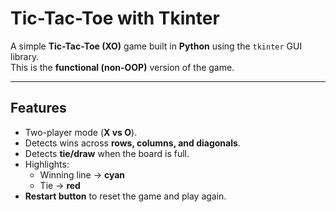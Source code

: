 # Tic-Tac-Toe with Tkinter  

A simple **Tic-Tac-Toe (XO)** game built in **Python** using the `tkinter` GUI library.  
This is the **functional (non-OOP)** version of the game.  

---

## Features
- Two-player mode (**X vs O**).  
- Detects wins across **rows, columns, and diagonals**.  
- Detects **tie/draw** when the board is full.  
- Highlights:
  - Winning line → **cyan**  
  - Tie → **red**  
- **Restart button** to reset the game and play again.  
